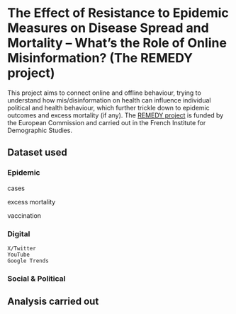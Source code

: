 # The Effect of Resistance to Epidemic Measures on Disease Spread and Mortality – What’s the Role of Online Misinformation? (The REMEDY project)
This project aims to connect online and offline behaviour, trying to understand how mis/disinformation on health can influence individual political and health behaviour, which further trickle down to epidemic outcomes and excess mortality (if any). The [REMEDY project](https://cordis.europa.eu/project/id/101107454) is funded by the European Commission and carried out in the French Institute for Demographic Studies.

## Dataset used
  ### Epidemic
  
  
  cases
  
  excess mortality
  
  vaccination

  ### Digital
    X/Twitter
    YouTube
    Google Trends  

  ### Social & Political
## Analysis carried out

